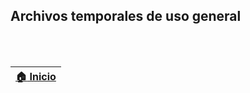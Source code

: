 ## Archivos temporales de uso general

<br>
<br>

| [:house: Inicio](https://github.com/rcfdtools/R.TeachingResearchGuide) |
|------------------------------------------------------------------------|
